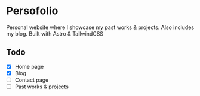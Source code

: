 # Persofolio
Personal website where I showcase my past works & projects. Also includes my blog. Built with Astro & TailwindCSS

## Todo
- [x] Home page
- [x] Blog
- [ ] Contact page
- [ ] Past works & projects
